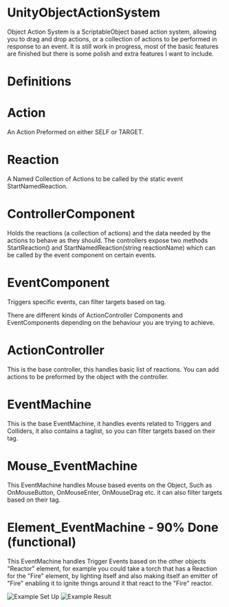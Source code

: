 # UnityObjectActionSystem

Object Action System is a ScriptableObject based action system, allowing you to drag and drop actions, or a collection of actions to be performed in response to an event.
It is still work in progress, most of the basic features are finished but there is some polish and extra features I want to include.

# Definitions 
# Action
An Action Preformed on either SELF or TARGET.
# Reaction
A Named Collection of Actions to be called by the static event StartNamedReaction.
# ControllerComponent
Holds the reactions (a collection of actions) and the data needed by the actions to behave as they should. The controllers expose two methods StartReaction() and StartNamedReaction(string reactionName) which can be called by the event component on certain events.
# EventComponent
Triggers specific events, can filter targets based on tag.

There are different kinds of ActionController Components and EventComponents depending on the behaviour you are trying to achieve.

# ActionController
This is the base controller, this handles basic list of reactions. You can add actions to be preformed by the object with the controller.

# EventMachine
This is the base EventMachine, it handles events related to Triggers and Colliders, it also contains a taglist, so you can filter targets based on their tag.

# Mouse_EventMachine
This EventMachine handles Mouse based events on the Object, Such as OnMouseButton, OnMouseEnter, OnMouseDrag etc. it can also filter targets based on their tag.

# Element_EventMachine - 90% Done (functional)
This EventMachine handles Trigger Events based on the other objects "Reactor" element, for example you could take a torch that has a Reaction for the "Fire" element, by lighting itself and also making itself an emitter of "Fire" enabling it to ignite things around it that react to the "Fire" reactor.


![Example Set Up](https://i.imgur.com/NkMYTh2.png)
![Example Result](https://i.imgur.com/SKB9a6i.gif)
